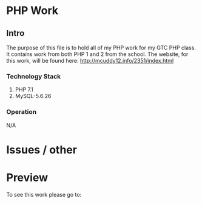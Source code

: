 # PHP Work
## Intro

The purpose of this file is to hold all of my PHP work for my GTC PHP class. It contains work from both PHP 1 and 2 from the school.
The website, for this work, will be found here: http://mcuddy12.info/2351/index.html

### Technology Stack

1. PHP 7.1
2. MySQL-5.6.26


### Operation

N/A

# Issues / other 


# Preview

To see this work please go to: 